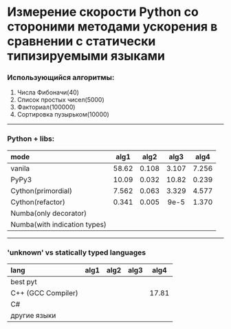 # Измерение скорости Python со стороними методами ускорения в сравнении с статически типизируемыми языками

### Использующийся алгоритмы:
1. Числа Фибоначи(40)
2. Список простых чисел(5000)
3. Факториал(100000)
4. Сортировка пузырьком(10000)

-------------------------------------------

### **Python + libs:**

mode                         | alg1  | alg2  | alg3  | alg4
:----                        |:----: |:----: |:----: |:----:|
vanila                       | 58.62 | 0.108 | 3.107 | 7.256
PyPy3                        | 10.09 | 0.032 | 10.82 | 0.239
Cython(primordial)           | 7.562 | 0.063 | 3.329 | 4.577
Cython(refactor)             | 0.341 | 0.005 | 9e-5  | 1.370
Numba(only decorator)        |
Numba(with indication types) |

---------------------------------------------

### **'unknown' vs statically typed languages**

lang | alg1 | alg2 | alg3 | alg4
:----|:----:|:----:|:----:| :----:
best pyt|
C++ (GCC Compiler)|  |  |  | 17.81
C#|
другие языки |
